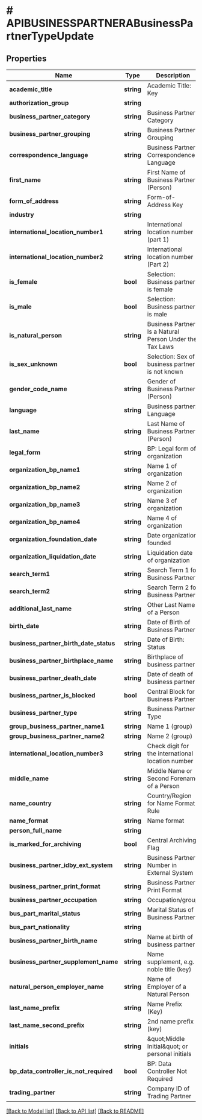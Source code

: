 # # APIBUSINESSPARTNERABusinessPartnerTypeUpdate

## Properties

Name | Type | Description | Notes
------------ | ------------- | ------------- | -------------
**academic_title** | **string** | Academic Title: Key | [optional]
**authorization_group** | **string** |  | [optional]
**business_partner_category** | **string** | Business Partner Category | [optional]
**business_partner_grouping** | **string** | Business Partner Grouping | [optional]
**correspondence_language** | **string** | Business Partner: Correspondence Language | [optional]
**first_name** | **string** | First Name of Business Partner (Person) | [optional]
**form_of_address** | **string** | Form-of-Address Key | [optional]
**industry** | **string** |  | [optional]
**international_location_number1** | **string** | International location number  (part 1) | [optional]
**international_location_number2** | **string** | International location number (Part 2) | [optional]
**is_female** | **bool** | Selection: Business partner is female | [optional]
**is_male** | **bool** | Selection: Business partner is male | [optional]
**is_natural_person** | **string** | Business Partner Is a Natural Person Under the Tax Laws | [optional]
**is_sex_unknown** | **bool** | Selection: Sex of business partner is not known | [optional]
**gender_code_name** | **string** | Gender of Business Partner (Person) | [optional]
**language** | **string** | Business partner: Language | [optional]
**last_name** | **string** | Last Name of Business Partner (Person) | [optional]
**legal_form** | **string** | BP: Legal form of organization | [optional]
**organization_bp_name1** | **string** | Name 1 of organization | [optional]
**organization_bp_name2** | **string** | Name 2 of organization | [optional]
**organization_bp_name3** | **string** | Name 3 of organization | [optional]
**organization_bp_name4** | **string** | Name 4 of organization | [optional]
**organization_foundation_date** | **string** | Date organization founded | [optional]
**organization_liquidation_date** | **string** | Liquidation date of organization | [optional]
**search_term1** | **string** | Search Term 1 for Business Partner | [optional]
**search_term2** | **string** | Search Term 2 for Business Partner | [optional]
**additional_last_name** | **string** | Other Last Name of a Person | [optional]
**birth_date** | **string** | Date of Birth of Business Partner | [optional]
**business_partner_birth_date_status** | **string** | Date of Birth: Status | [optional]
**business_partner_birthplace_name** | **string** | Birthplace of business partner | [optional]
**business_partner_death_date** | **string** | Date of death of business partner | [optional]
**business_partner_is_blocked** | **bool** | Central Block for Business Partner | [optional]
**business_partner_type** | **string** | Business Partner Type | [optional]
**group_business_partner_name1** | **string** | Name 1 (group) | [optional]
**group_business_partner_name2** | **string** | Name 2 (group) | [optional]
**international_location_number3** | **string** | Check digit for the international location number | [optional]
**middle_name** | **string** | Middle Name or Second Forename of a Person | [optional]
**name_country** | **string** | Country/Region for Name Format Rule | [optional]
**name_format** | **string** | Name format | [optional]
**person_full_name** | **string** |  | [optional]
**is_marked_for_archiving** | **bool** | Central Archiving Flag | [optional]
**business_partner_idby_ext_system** | **string** | Business Partner Number in External System | [optional]
**business_partner_print_format** | **string** | Business Partner Print Format | [optional]
**business_partner_occupation** | **string** | Occupation/group | [optional]
**bus_part_marital_status** | **string** | Marital Status of Business Partner | [optional]
**bus_part_nationality** | **string** |  | [optional]
**business_partner_birth_name** | **string** | Name at birth of business partner | [optional]
**business_partner_supplement_name** | **string** | Name supplement, e.g. noble title (key) | [optional]
**natural_person_employer_name** | **string** | Name of Employer of a Natural Person | [optional]
**last_name_prefix** | **string** | Name Prefix (Key) | [optional]
**last_name_second_prefix** | **string** | 2nd name prefix (key) | [optional]
**initials** | **string** | \&quot;Middle Initial\&quot; or personal initials | [optional]
**bp_data_controller_is_not_required** | **bool** | BP: Data Controller Not Required | [optional]
**trading_partner** | **string** | Company ID of Trading Partner | [optional]

[[Back to Model list]](../../README.md#models) [[Back to API list]](../../README.md#endpoints) [[Back to README]](../../README.md)
